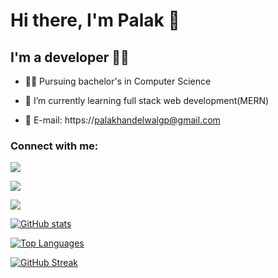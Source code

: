 

# Hi there, I'm Palak 👋
## I'm a developer 👩‍💻
 


- 👩‍🎓 Pursuing bachelor's in Computer Science
- 🌱 I’m currently learning full stack web development(MERN)




- 📧 E-mail: https://palakhandelwalgp@gmail.com

### Connect with me:
[<img src="https://img.icons8.com/color/48/000000/linkedin.png" />](https://www.linkedin.com/in/palak-khandelwal/)

[<img src="https://img.icons8.com/color/48/000000/instagram-new--v2.png"/>](https://www.instagram.com/palakk2510/)

![](https://komarev.com/ghpvc/?username=palaksv)


[![GitHub stats](https://github-readme-stats.vercel.app/api?username=palaksv&theme=chartreuse-dark)](https://github.com/anuraghazra/github-readme-stats)

[![Top Languages](https://github-readme-stats.vercel.app/api/top-langs/?username=palaksv&layout=compact&theme=chartreuse-dark)](https://github.com/anuraghazra/github-readme-stats)

[![GitHub Streak](https://github-readme-streak-stats.herokuapp.com/?user=palaksv&theme=chartreuse-dark)](https://git.io/streak-stats)

